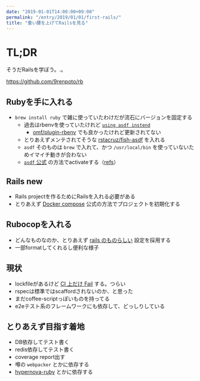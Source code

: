 ```yaml
---
date: "2019-01-01T14:00:00+09:00"
permalink: "/entry/2019/01/01/first-rails/"
title: "重い腰を上げてRailsを見る"
---
```


# TL;DR

そうだRailsを学ぼう。.。

<https://github.com/9renpoto/rb>

## Rubyを手に入れる

- `brew install ruby` で雑に使っていたわけだが流石にバージョンを固定する
  - 過去はrbenvを使っていたけれど [`using asdf instend`](https://github.com/daenney/rbenv)
    - [omf/plugin-rbenv](https://github.com/oh-my-fish/plugin-rbenv) でも良かったけれど更新されてない
  - とりあえずメンテされてそうな [rstacruz/fish-asdf](https://github.com/rstacruz/fish-asdf) を入れる
  - `asdf` そのものは `brew` で入れて、かつ `/usr/local/bin` を使っていないためイマイチ動きが合わない
  - [`asdf` 公式](https://github.com/asdf-vm/asdf#setup) の方法でactivateする（[refs](https://github.com/9renpoto/dotfiles/commit/ac00ecbeda4c16a3e741ab14158aad682241c1ce#diff-66758e6f92b7dd7008c34229fe0c9fe1R14)）

## Rails new

- Rails projectを作るためにRailsを入れる必要がある
- とりあえず [Docker compose](https://docs.docker.com/compose/rails/) 公式の方法でプロジェクトを初期化する

## Rubocopを入れる

- どんなものなのか、とりあえず [rails のものらしい](https://github.com/toshimaru/rubocop-rails_config) 設定を採用する
- 一部formatしてくれるし便利な様子

## 現状

- lockfileがあるけど [CI 上だけ Fail](https://travis-ci.com/9renpoto/rb/builds/96012247) する。つらい
- rspecは標準ではscaffordされないのか、と思った
- まだcoffee-scriptっぽいものを持ってる
- e2eテスト系のフレームワークにも依存して、どっしりしている

## とりあえず目指す着地

- DB依存してテスト書く
- redis依存してテスト書く
- coverage report出す
- 噂の `webpacker` とかに依存する
- [hypernova-ruby](https://github.com/airbnb/hypernova-ruby) とかに依存する
